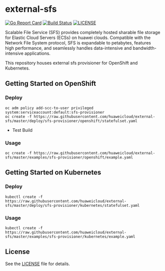 # external-sfs
[![Go Report Card](https://goreportcard.com/badge/github.com/huaweicloud/external-sfs)](https://goreportcard.com/badge/github.com/huaweicloud/external-sfs)
[![Build Status](https://travis-ci.org/huaweicloud/external-sfs.svg?branch=master)](https://travis-ci.org/huaweicloud/external-sfs)
[![LICENSE](https://img.shields.io/badge/license-Apache%202-blue.svg)](https://github.com/huaweicloud/external-sfs/blob/master/LICENSE)

Scalable File Service (SFS) provides completely hosted sharable file storage for Elastic Cloud Servers (ECSs)
on huawei clouds.
Compatible with the Network File System protocol, SFS is expandable to petabytes, features high performance,
and seamlessly handles data-intensive and bandwidth-intensive applications.

This repository houses external sfs provisioner for OpenShift and Kubernetes.

## Getting Started on OpenShift

### Deploy

```
oc adm policy add-scc-to-user privileged system:serviceaccount:default:sfs-provisioner
oc create -f https://raw.githubusercontent.com/huaweicloud/external-sfs/master/deploy/sfs-provisioner/openshift/statefulset.yaml
```
* Test Build

### Usage

```
oc create -f https://raw.githubusercontent.com/huaweicloud/external-sfs/master/examples/sfs-provisioner/openshift/example.yaml
```

## Getting Started on Kubernetes

### Deploy

```
kubectl create -f https://raw.githubusercontent.com/huaweicloud/external-sfs/master/deploy/sfs-provisioner/kubernetes/statefulset.yaml
```

### Usage

```
kubectl create -f https://raw.githubusercontent.com/huaweicloud/external-sfs/master/examples/sfs-provisioner/kubernetes/example.yaml
```

## License

See the [LICENSE](LICENSE) file for details.
